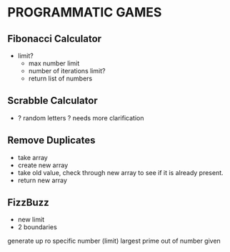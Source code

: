 # PROGRAMMATIC GAMES

## Fibonacci Calculator

- limit?
    - max number limit
    - number of iterations limit?
    - return list of numbers
    
## Scrabble Calculator

- ? random letters ? needs more clarification

## Remove Duplicates

- take array
- create new array
- take old value, check through new array to see if it is already present.
- return new array

## FizzBuzz

- new limit
- 2 boundaries

generate up ro specific number (limit)
largest prime out of number given